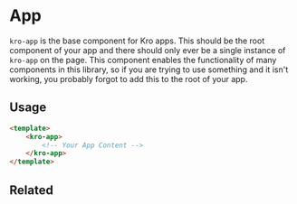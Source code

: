 # App
`kro-app` is the base component for Kro apps. This should be the root component of your app and there should only
ever be a single instance of `kro-app` on the page. This component enables the functionality of many components in this library,
so if you are trying to use something and it isn't working, you probably forgot to add this to the root of your app.

## Usage
```html
<template>
    <kro-app>
        <!-- Your App Content -->
    </kro-app>
</template>
```

## Related
<press-article-link title="Alerts" subtitle="Because alerts are fun" to="/components/alert"></press-article-link>
